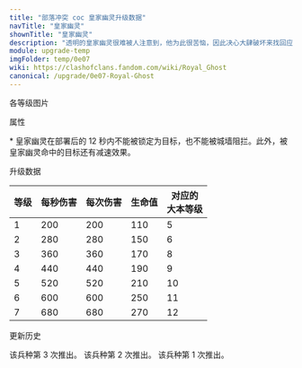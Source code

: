 ```yaml
---
title: "部落冲突 coc 皇家幽灵升级数据"
navTitle: "皇家幽灵"
shownTitle: "皇家幽灵"
description: "透明的皇家幽灵很难被人注意到，他为此很苦恼，因此决心大肆破坏来找回应有的存在感。皇家幽灵实在太透明了，有时候连城墙都不会阻拦他！"
module: upgrade-temp
imgFolder: temp/0e07
wiki: https://clashofclans.fandom.com/wiki/Royal_Ghost
canonical: /upgrade/0e07-Royal-Ghost
---
```


<UnitInfo :folder="$frontmatter.imgFolder" imgSrc="Royal_Ghost_info.png" :imgAlt="$frontmatter.navTitle" :description="$frontmatter.description" />

<SmallTitle>各等级图片</SmallTitle>

<Panel>
    <UnitImgGroup :folder="$frontmatter.imgFolder">
        <UnitImg imgTitle="所有等级" imgSrc="Royal_Ghost1.png" />
    </UnitImgGroup>
</Panel>

<SmallTitle>属性</SmallTitle>

<UnitProperties>
    <UnitProperty pKey="攻击偏好" pValue="无" />
    <UnitProperty pKey="伤害类型" pValue="单体伤害" />
    <UnitProperty pKey="攻击的目标" pValue="仅地面目标" />
    <UnitProperty pKey="占据人口" pValue="8" />
    <UnitProperty pKey="移动速度" pValue="2 格/秒" />
    <UnitProperty pKey="攻击速度" pValue="1 秒/次" />
    <UnitProperty pKey="首次进攻时机" pValue="到达目标后 2.4 秒" />
    <UnitProperty pKey="攻击距离" pValue="0.5 格" />
    <UnitProperty pKey="所需训练营等级" pValue="7" />
    <UnitProperty pKey="所需大本等级" pValue="5" />
    <UnitProperty pKey="特殊技能" pValue="匿迹隐形<sup>*</sup>" />
    <UnitProperty pKey="减速比例" pValue="50% 攻速<br>50% 移速" />
    <UnitProperty pKey="训练时间" pValue="37" trainingSystem="2022" />
</UnitProperties>

\* 皇家幽灵在部署后的 12 秒内不能被锁定为目标，也不能被城墙阻拦。此外，被皇家幽灵命中的目标还有减速效果。

<SmallTitle>升级数据</SmallTitle>

<UnitTable>

| 等级 | 每秒伤害 | 每次伤害 | 生命值 |对应的<br>大本等级|
| ---- |  ----   |  ----   |  ----  |       ---      |
|   1  |   200   |   200   |   110  |        5       |
|   2  |   280   |   280   |   150  |        6       |
|   3  |   360   |   360   |   170  |        8       |
|   4  |   440   |   440   |   190  |        9       |
|   5  |   520   |   520   |   210  |       10       |
|   6  |   600   |   600   |   250  |       11       |
|   7  |   680   |   680   |   270  |       12       |
</UnitTable>

<SmallTitle>更新历史</SmallTitle>

<Timeline>
    <TimelineItem date="2022/10">
        <TimelineRow>该兵种第 3 次推出。</TimelineRow>
    </TimelineItem>
    <TimelineItem date="2021/10">
        <TimelineRow>该兵种第 2 次推出。</TimelineRow>
    </TimelineItem>
    <TimelineItem date="2019/10">
        <TimelineRow>该兵种第 1 次推出。</TimelineRow>
    </TimelineItem>
    <TimelineItem :historyBottom="true" />
</Timeline>